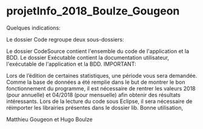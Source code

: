 # projetInfo_2018_Boulze_Gougeon

Quelques indications:

Le dossier Code regroupe deux sous-dossiers:

Le dossier CodeSource contient l'ensemble du code de l'application et la BDD.
Le dossier Exécutable contient la documentation utilisateur, l'exécutable de l'application et la BDD.
IMPORTANT:

Lors de l’édition de certaines statistiques, une période vous sera demandée. Comme la base de données a été remplie dans le but de montrer le bon fonctionnement du programme, il est nécessaire de rentrer les valeurs 2018 (pour annuelle) et 04/2018 (pour mensuelle) afin obtenir des résultats intéressants.
Lors de la lecture du code sous Eclipse, il sera nécessaire de réimporter les librairies présentes dans le dossier lib.
Bonne utilisation,

Matthieu Gougeon et Hugo Boulze
